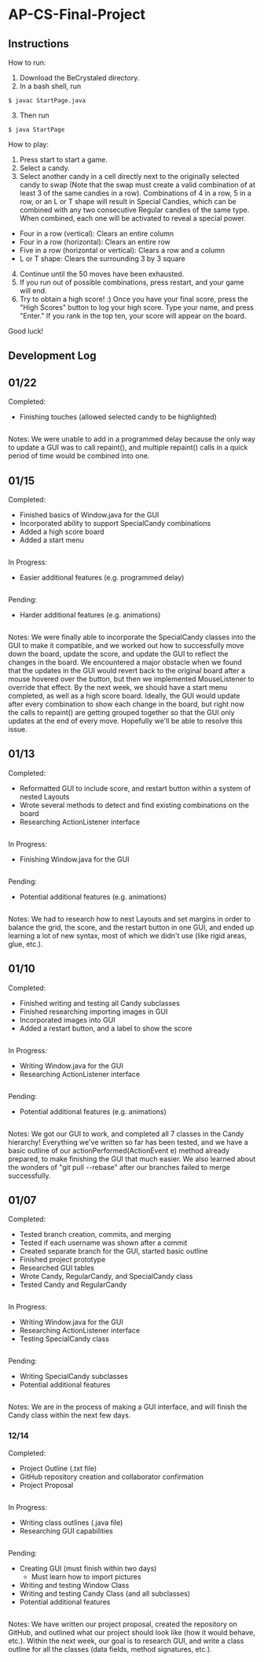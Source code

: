 # AP-CS-Final-Project

## Instructions
How to run:
1. Download the BeCrystaled directory.
2. In a bash shell, run
~~~~
$ javac StartPage.java
~~~~
3. Then run
~~~~
$ java StartPage
~~~~

How to play:
1. Press start to start a game.
2. Select a candy.
3. Select another candy in a cell directly next to the originally selected candy to swap (Note that the swap must create a valid combination of at least 3 of the same candies in a row). Combinations of 4 in a row, 5 in a row, or an L or T shape will result in Special Candies, which can be combined with any two consecutive Regular candies of the same type. When combined, each one will be activated to reveal a special power. 
  * Four in a row (vertical): Clears an entire column
  * Four in a row (horizontal): Clears an entire row
  * Five in a row (horizontal or vertical): Clears a row and a column
  * L or T shape: Clears the surrounding 3 by 3 square
4. Continue until the 50 moves have been exhausted.
5. If you run out of possible combinations, press restart, and your game will end.
6. Try to obtain a high score! :) Once you have your final score, press the "High Scores" button to log your high score. Type your name, and press "Enter." If you rank in the top ten, your score will appear on the board.

Good luck!

## Development Log
## 01/22
Completed:
 * Finishing touches (allowed selected candy to be highlighted)
~~~~~~~
~~~~~~~
Notes:
We were unable to add in a programmed delay because the only way to update a GUI was to call repaint(), and multiple repaint() calls in a quick period of time would be combined into one.

## 01/15
Completed:
 * Finished basics of Window.java for the GUI
 * Incorporated ability to support SpecialCandy combinations
 * Added a high score board
 * Added a start menu
~~~~~~~
~~~~~~~
In Progress:
 * Easier additional features (e.g. programmed delay)
~~~~~~~
~~~~~~~
Pending:
 * Harder additional features (e.g. animations)
~~~~~~~
~~~~~~~
Notes:
We were finally able to incorporate the SpecialCandy classes into the GUI to make it compatible, and we worked out how to successfully move down the board, update the score, and update the GUI to reflect the changes in the board. We encountered a major obstacle when we found that the updates in the GUI would revert back to the original board after a mouse hovered over the button, but then we implemented MouseListener to override that effect. By the next week, we should have a start menu completed, as well as a high score board. Ideally, the GUI would update after every combination to show each change in the board, but right now the calls to repaint() are getting grouped together so that the GUI only updates at the end of every move. Hopefully we'll be able to resolve this issue. 

## 01/13
Completed:
 * Reformatted GUI to include score, and restart button within a system of nested Layouts
 * Wrote several methods to detect and find existing combinations on the board
 * Researching ActionListener interface
~~~~~~~
~~~~~~~
In Progress:
 * Finishing Window.java for the GUI
~~~~~~~
~~~~~~~
Pending:
 * Potential additional features (e.g. animations)
~~~~~~~
~~~~~~~
Notes:
We had to research how to nest Layouts and set margins in order to balance the grid, the score, and the restart button in one GUI, and ended up learning a lot of new syntax, most of which we didn't use (like rigid areas, glue, etc.).

## 01/10
Completed:
 * Finished writing and testing all Candy subclasses
 * Finished researching importing images in GUI
 * Incorporated images into GUI
 * Added a restart button, and a label to show the score
~~~~~~~
~~~~~~~
In Progress:
 * Writing Window.java for the GUI
 * Researching ActionListener interface
~~~~~~~
~~~~~~~
Pending:
 * Potential additional features (e.g. animations)
~~~~~~~
~~~~~~~
Notes:
We got our GUI to work, and completed all 7 classes in the Candy hierarchy! Everything we've written so far has been tested, and we have a basic outline of our actionPerformed(ActionEvent e) method already prepared, to make finishing the GUI that much easier. We also learned about the wonders of "git pull --rebase" after our branches failed to merge successfully.


## 01/07
Completed:
  * Tested branch creation, commits, and merging
  * Tested if each username was shown after a commit
  * Created separate branch for the GUI, started basic outline
  * Finished project prototype
  * Researched GUI tables
  * Wrote Candy, RegularCandy, and SpecialCandy class
  * Tested Candy and RegularCandy
~~~~~~~
~~~~~~~
In Progress:
 * Writing Window.java for the GUI
 * Researching ActionListener interface
 * Testing SpecialCandy class
~~~~~~~
~~~~~~~
Pending:
 * Writing SpecialCandy subclasses
 * Potential additional features
~~~~~~~
~~~~~~~
Notes:
We are in the process of making a GUI interface, and will finish the Candy class within the next few days.

### 12/14
Completed:
  * Project Outline (.txt file)
  * GitHub repository creation and collaborator confirmation
  * Project Proposal
~~~~~~~
~~~~~~~
In Progress:
  * Writing class outlines (.java file)
  * Researching GUI capabilities
~~~~~~~
~~~~~~~
Pending:
  * Creating GUI (must finish within two days)
    * Must learn how to import pictures
  * Writing and testing Window Class
  * Writing and testing Candy Class (and all subclasses)
  * Potential additional features
~~~~~~~
~~~~~~~
Notes:
We have written our project proposal, created the repository on GitHub, and outlined what our project should look like (how it would behave, etc.). Within the next week, our goal is to research GUI, and write a class outline for all the classes (data fields, method signatures, etc.).
